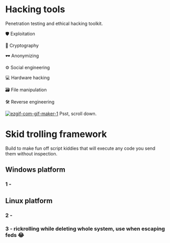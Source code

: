 # Hacking tools
Penetration testing and ethical hacking toolkit.

🛡 Exploitation

🔑 Cryptography

🕶 Anonymizing

⚙ Social engineering

💻 Hardware hacking

🗃 File manipulation

🛠 Reverse engineering

<a href="https://ibb.co/q5QLKhT"><img src="https://i.ibb.co/X8Rf16c/ezgif-com-gif-maker-1.gif" alt="ezgif-com-gif-maker-1" border="0"></a>
Psst, scroll down.

# Skid trolling framework
Build to make fun off script kiddies that will execute any code you send them without inspection.

## Windows platform
### 1 - 
## Linux platform
### 2 -
### 3 - rickrolling while deleting whole system, use when escaping feds 😂

